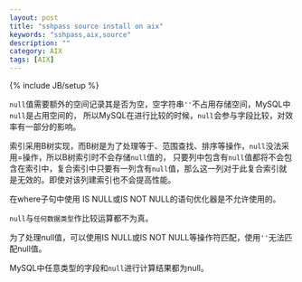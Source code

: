 ```yaml
---
layout: post
title: "sshpass source install on aix"
keywords: "sshpass,aix,source"
description: ""
category: AIX
tags: [AIX]
---
```

{% include JB/setup %}

`null`值需要额外的空间记录其是否为空，空字符串`''`不占用存储空间，MySQL中`null`是占用空间的，
所以MySQL在进行比较的时候，`null`会参与字段比较，对效率有一部分的影响。





索引采用B树实现，而B树是为了处理等于、范围查找、排序等操作，`null`没法采用=操作，所以B树索引时不会存储`null`值的，
只要列中包含有`null`值都将不会包含在索引中，复合索引中只要有一列含有`null`值，那么这一列对于此复合索引就是无效的。即使对该列建索引也不会提高性能。

在where子句中使用 IS NULL或IS NOT NULL的语句优化器是不允许使用的。

`null`与`任何数据类型`作比较运算都不为真。

为了处理null值，可以使用IS NULL或IS NOT NULL等操作符匹配，使用`''`无法匹配null值。

MySQL中任意类型的字段和`null`进行计算结果都为null。
